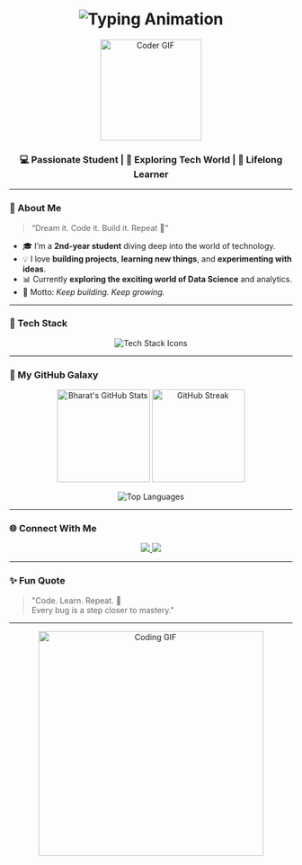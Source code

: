 
<h1 align="center">
  <img src="https://readme-typing-svg.herokuapp.com?font=Fira+Code&weight=600&size=30&pause=1000&color=00C8FF&center=true&vCenter=true&width=500&lines=Hey+There!+👋;I'm+Bharat+Purohit!;Welcome+to+my+GitHub+page🚀" alt="Typing Animation" />
</h1>

<p align="center">
  <img src="https://media.giphy.com/media/M9gbBd9nbDrOTu1Mqx/giphy.gif" width="180" alt="Coder GIF">
</p>

<h3 align="center">💻 Passionate Student | 🚀 Exploring Tech World | 🌱 Lifelong Learner</h3>


---

### 🧠 About Me  

> “Dream it. Code it. Build it. Repeat 🔁”

- 🎓 I’m a **2nd-year student** diving deep into the world of technology.  
- 💡 I love **building projects**, **learning new things**, and **experimenting with ideas**.  
- 📊 Currently **exploring the exciting world of Data Science** and analytics. 
- 🎯 Motto: *Keep building. Keep growing.*  

---

### 🧰 Tech Stack  

<p align="center">
  <img src="https://skillicons.dev/icons?i=c,cpp,js,html,css,git,arduino" alt="Tech Stack Icons" />
</p>

---

### 🚀 My GitHub Galaxy  

<p align="center">
  <img src="https://github-readme-stats.vercel.app/api?username=Bharatpurohit456&show_icons=true&theme=tokyonight&hide_border=true&border_radius=10" alt="Bharat's GitHub Stats" height="165px"/>
  <img src="https://github-readme-streak-stats.herokuapp.com/?user=Bharatpurohit456&theme=tokyonight&hide_border=true" alt="GitHub Streak" height="165px"/>
</p>

<p align="center">
  <img src="https://github-readme-stats.vercel.app/api/top-langs/?username=Bharatpurohit456&layout=compact&theme=tokyonight&hide_border=true&border_radius=10" alt="Top Languages" />
</p>

---

### 🌐 Connect With Me  

<p align="center">
  <a href="https://www.linkedin.com/in/bharat-purohit-750747359/" target="_blank">
    <img src="https://img.shields.io/badge/LinkedIn-%230077B5.svg?style=for-the-badge&logo=linkedin&logoColor=white" />
  </a>
  <a href="https://github.com/Bharatpurohit456" target="_blank">
    <img src="https://img.shields.io/badge/GitHub-171515?style=for-the-badge&logo=github&logoColor=white" />
  </a>
</p>

---

### ✨ Fun Quote  

> "Code. Learn. Repeat. 🚀  
> Every bug is a step closer to mastery."

---

<p align="center">
  <img src="https://media.giphy.com/media/L1R1tvI9svkIWwpVYr/giphy.gif" width="400" alt="Coding GIF">
</p>
